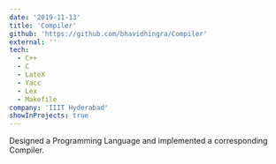```yaml
---
date: '2019-11-13'
title: 'Compiler'
github: 'https://github.com/bhavidhingra/Compiler'
external: ''
tech:
  - C++
  - C
  - LateX
  - Yacc
  - Lex
  - Makefile
company: 'IIIT Hyderabad'
showInProjects: true
---
```


Designed a Programming Language and implemented a corresponding Compiler.
